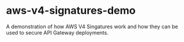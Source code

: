 # aws-v4-signatures-demo
A demonstration of how AWS V4 Singatures work and how they can be used to secure API Gateway deployments.

